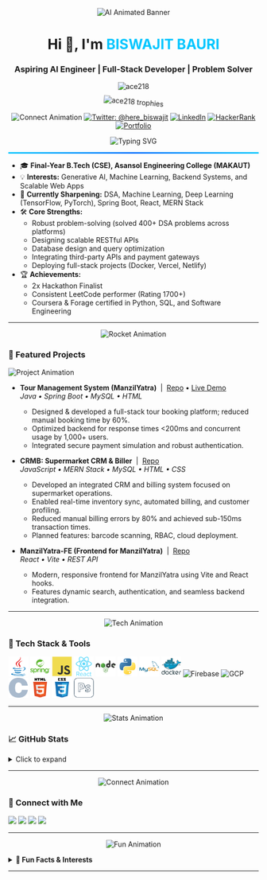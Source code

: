 <!-- Animated Intro Banner -->
<p align="center">
  <img src="https://media.giphy.com/media/xT9IgG50Fb7Mi0prBC/giphy.gif" width="480" alt="AI Animated Banner" />
</p>

<h1 align="center">Hi 👋, I'm <span style="color:#00c6ff;">BISWAJIT BAURI</span></h1>
<h3 align="center">Aspiring AI Engineer | Full-Stack Developer | Problem Solver</h3>

<!-- Animated Profile Views -->
<p align="center">
  <img src="https://komarev.com/ghpvc/?username=ace218&label=Profile%20views&color=0e75b6&style=flat" alt="ace218" />
</p>

<!-- Animated Trophy Section -->
<p align="center">
  <img src="https://github-profile-trophy.vercel.app/?username=ace218&margin-w=10&theme=gruvbox" alt="ace218 trophies" style="animation: swing 1.5s infinite alternate;" />
</p>

<!-- Socials with bounce animation GIF -->
<p align="center">
  <img src="https://media.giphy.com/media/3o7aD2saalBwwftBIY/giphy.gif" width="60" alt="Connect Animation" />
  <a href="https://twitter.com/here_biswajit" target="blank"><img src="https://img.shields.io/twitter/follow/here_biswajit?logo=twitter&style=for-the-badge" alt="Twitter: @here_biswajit" /></a>
  <a href="https://linkedin.com/in/biswajit-bauri-3b66a2255" target="blank"><img src="https://img.shields.io/badge/LinkedIn-Biswajit%20Bauri-blue?logo=linkedin&style=for-the-badge" alt="LinkedIn" /></a>
  <a href="https://www.hackerrank.com/biswajitbauri211" target="blank"><img src="https://img.shields.io/badge/HackerRank-Biswajit%20Bauri-2EC866?logo=hackerrank&style=for-the-badge" alt="HackerRank" /></a>
  <a href="https://www.biswajitbauri.me" target="blank"><img src="https://img.shields.io/badge/Portfolio-www.biswajitbauri.me-9cf?style=for-the-badge&logo=FirefoxBrowser" alt="Portfolio" /></a>
</p>

<!-- Animated Typing SVG -->
<p align="center">
  <img src="https://readme-typing-svg.demolab.com?font=Fira+Code&weight=600&size=22&pause=1000&color=00c6ff&vCenter=true&width=450&lines=AI+Enthusiast+%7C+Full+Stack+Builder;Problem+Solver+%7C+Hackathon+Finalist;Always+Learning...+Always+Building!" alt="Typing SVG" />
</p>

<hr style="border: 0; height: 3px; background: linear-gradient(90deg, #00c6ff, #0072ff, #00c6ff); animation: fadeIn 2s;"/>

- 🎓 **Final-Year B.Tech (CSE), Asansol Engineering College (MAKAUT)**
- 💡 **Interests:** Generative AI, Machine Learning, Backend Systems, and Scalable Web Apps
- 🌱 **Currently Sharpening:** DSA, Machine Learning, Deep Learning (TensorFlow, PyTorch), Spring Boot, React, MERN Stack
- 🛠️ **Core Strengths:**  
    - Robust problem-solving (solved 400+ DSA problems across platforms)  
    - Designing scalable RESTful APIs  
    - Database design and query optimization  
    - Integrating third-party APIs and payment gateways
    - Deploying full-stack projects (Docker, Vercel, Netlify)
- 🏆 **Achievements:**  
    - 2x Hackathon Finalist  
    - Consistent LeetCode performer (Rating 1700+)  
    - Coursera & Forage certified in Python, SQL, and Software Engineering

---

<!-- Animated Rocket Divider -->
<p align="center">
  <img src="https://media.giphy.com/media/l0MYt5jPR6QX5pnqM/giphy.gif" width="80" alt="Rocket Animation" />
</p>

<h3 align="left">🚀 Featured Projects</h3>

<!-- Animated Project Highlight GIF -->
<p align="left">
  <img src="https://media.giphy.com/media/26BRQTezZrKak4BeE/giphy.gif" width="80" alt="Project Animation" />
</p>

- <b>Tour Management System (ManzilYatra)</b> &nbsp;|&nbsp; [Repo](https://github.com/ACE218/manzilyatra) • [Live Demo](#)  
  <i>Java • Spring Boot • MySQL • HTML</i>  
  <ul>
    <li>Designed & developed a full-stack tour booking platform; reduced manual booking time by 60%.</li>
    <li>Optimized backend for response times &lt;200ms and concurrent usage by 1,000+ users.</li>
    <li>Integrated secure payment simulation and robust authentication.</li>
  </ul>

- <b>CRMB: Supermarket CRM & Biller</b> &nbsp;|&nbsp; [Repo](https://github.com/ACE218/CRMB)  
  <i>JavaScript • MERN Stack • MySQL • HTML • CSS</i>  
  <ul>
    <li>Developed an integrated CRM and billing system focused on supermarket operations.</li>
    <li>Enabled real-time inventory sync, automated billing, and customer profiling.</li>
    <li>Reduced manual billing errors by 80% and achieved sub-150ms transaction times.</li>
    <li>Planned features: barcode scanning, RBAC, cloud deployment.</li>
  </ul>

- <b>ManzilYatra-FE (Frontend for ManzilYatra)</b> &nbsp;|&nbsp; [Repo](https://github.com/ACE218/ManzilYatra-FE)  
  <i>React • Vite • REST API</i>  
  <ul>
    <li>Modern, responsive frontend for ManzilYatra using Vite and React hooks.</li>
    <li>Features dynamic search, authentication, and seamless backend integration.</li>
  </ul>

---

<!-- Animated Tech Divider -->
<p align="center">
  <img src="https://media.giphy.com/media/3o6ZtpxSZbQRRnwCKQ/giphy.gif" width="90" alt="Tech Animation" />
</p>

<h3 align="left">🧰 Tech Stack & Tools</h3>
<p align="left">
  <img src="https://raw.githubusercontent.com/devicons/devicon/master/icons/java/java-original.svg" alt="Java" width="40" height="40"/>
  <img src="https://raw.githubusercontent.com/devicons/devicon/master/icons/spring/spring-original-wordmark.svg" alt="Spring Boot" width="40" height="40"/>
  <img src="https://raw.githubusercontent.com/devicons/devicon/master/icons/javascript/javascript-original.svg" alt="JavaScript" width="40" height="40"/>
  <img src="https://raw.githubusercontent.com/devicons/devicon/master/icons/react/react-original-wordmark.svg" alt="React" width="40" height="40"/>
  <img src="https://raw.githubusercontent.com/devicons/devicon/master/icons/nodejs/nodejs-original-wordmark.svg" alt="Node.js" width="40" height="40"/>
  <img src="https://raw.githubusercontent.com/devicons/devicon/master/icons/python/python-original.svg" alt="Python" width="40" height="40"/>
  <img src="https://raw.githubusercontent.com/devicons/devicon/master/icons/mysql/mysql-original-wordmark.svg" alt="MySQL" width="40" height="40"/>
  <img src="https://raw.githubusercontent.com/devicons/devicon/master/icons/docker/docker-original-wordmark.svg" alt="Docker" width="40" height="40"/>
  <img src="https://www.vectorlogo.zone/logos/firebase/firebase-icon.svg" alt="Firebase" width="40" height="40"/>
  <img src="https://www.vectorlogo.zone/logos/google_cloud/google_cloud-icon.svg" alt="GCP" width="40" height="40"/>
  <img src="https://raw.githubusercontent.com/devicons/devicon/master/icons/c/c-original.svg" alt="C" width="40" height="40"/>
  <img src="https://raw.githubusercontent.com/devicons/devicon/master/icons/html5/html5-original-wordmark.svg" alt="HTML5" width="40" height="40"/>
  <img src="https://raw.githubusercontent.com/devicons/devicon/master/icons/css3/css3-original-wordmark.svg" alt="CSS3" width="40" height="40"/>
  <img src="https://raw.githubusercontent.com/devicons/devicon/master/icons/photoshop/photoshop-line.svg" alt="Photoshop" width="40" height="40"/>
</p>

---

<!-- Animated Stats Divider -->
<p align="center">
  <img src="https://media.giphy.com/media/3oEjI6SIIHBdRxXI40/giphy.gif" width="90" alt="Stats Animation" />
</p>

<h3 align="left">📈 GitHub Stats</h3>

<details>
<summary>Click to expand</summary>

<p align="center">
  <img src="https://github-readme-stats.vercel.app/api?username=ace218&show_icons=true&locale=en&theme=gruvbox" alt="ace218" />
  <br>
  <img src="https://github-readme-stats.vercel.app/api/top-langs?username=ace218&show_icons=true&locale=en&layout=compact&theme=gruvbox" alt="Top Languages" />
  <br>
  <img src="https://github-readme-streak-stats.herokuapp.com/?user=ace218&theme=gruvbox" alt="GitHub Streak" />
</p>
</details>

---

<!-- Animated Connect Divider -->
<p align="center">
  <img src="https://media.giphy.com/media/3oEjHGrVGrqgFFknfO/giphy.gif" width="80" alt="Connect Animation" />
</p>

<h3 align="left">🤝 Connect with Me</h3>
<p align="left">
  <a href="mailto:biswajitbauri21803@gmail.com"><img src="https://img.shields.io/badge/Email-biswajitbauri21803@gmail.com-red?style=flat-square&logo=gmail" /></a>
  <a href="https://linkedin.com/in/biswajit-bauri-3b66a2255" target="blank"><img src="https://img.shields.io/badge/LinkedIn-Biswajit%20Bauri-blue?logo=linkedin&style=flat-square" /></a>
  <a href="https://twitter.com/here_biswajit" target="blank"><img src="https://img.shields.io/badge/Twitter-@here_biswajit-1DA1F2?logo=twitter&style=flat-square" /></a>
  <a href="https://www.biswajitbauri.me" target="blank"><img src="https://img.shields.io/badge/Portfolio-www.biswajitbauri.me-9cf?style=flat-square&logo=FirefoxBrowser" /></a>
</p>

---

<!-- Animated Fun Facts Divider -->
<p align="center">
  <img src="https://media.giphy.com/media/l1J9EdzfOSgfyueLm/giphy.gif" width="90" alt="Fun Animation" />
</p>

<details>
<summary><b>🎯 Fun Facts & Interests</b></summary>
<ul>
  <li>📷 Amateur photographer and portrait sketcher</li>
  <li>🌍 Love to travel and discover new cultures</li>
  <li>🤖 Always learning – currently reading about reinforcement learning and LLMs</li>
  <li>😅 Suffering between AI and ML (but having fun!)</li>
  <li>🎵 Music fuels my code – favorite genres: Lo-fi, Synthwave, Bollywood</li>
  <li>🧩 Enjoy solving logic puzzles & playing chess online</li>
  <li>🏃‍♂️ Running, cycling and nature hikes to recharge</li>
</ul>
</details>

---

<!-- Animation CSS (only for supported renderers) -->
<style>
@keyframes swing { 0% { transform: rotate(-5deg);} 100% { transform: rotate(5deg);} }
@keyframes fadeIn { from { opacity: 0; } to { opacity: 1; } }
</style>
